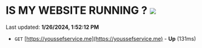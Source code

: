 # IS MY WEBSITE RUNNING ? [![](https://img.shields.io/static/v1?label=Sponsor&message=%E2%9D%A4&logo=GitHub&color=%23fe8e86)](https://github.com/sponsors/<username>)

Last updated: **1/26/2024, 1:52:12 PM**

- `GET` [https://youssefservice.me](https://youssefservice.me) - **Up** (131ms)
